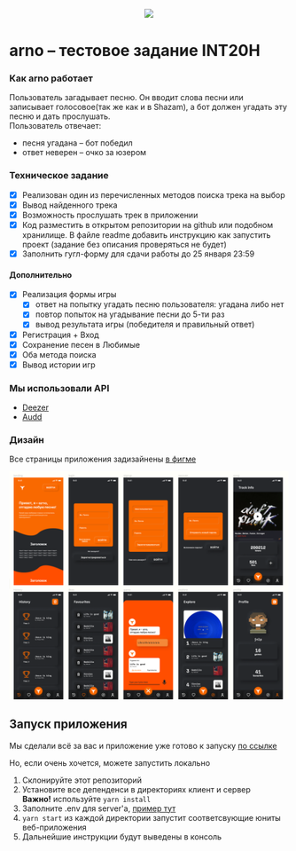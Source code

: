 <p align="center">
  <img src="./media/illustration.png"/>
</p>

# arno – тестовое задание INT20H

### Как arno работает

Пользователь загадывает песню. Он вводит слова песни или записывает голосовое(так же как и в Shazam), а бот должен угадать эту песню и дать
прослушать.<br/>
Пользователь отвечает: <br/>

- песня угадана – бот победил
- ответ неверен – очко за юзером

### Техническое задание

- [x] Реализован один из перечисленных методов поиска трека на выбор
- [x] Вывод найденного трека
- [x] Возможность прослушать трек в приложении
- [x] Код разместить в открытом репозитории на github или подобном хранилище. В файле readme добавить инструкцию как запустить проект (задание без описания проверяться не будет)
- [x] Заполнить гугл-форму для сдачи работы до 25 января 23:59

#### Дополнительно

- [x] Реализация формы игры
  - [x] ответ на попытку угадать песню пользователя: угадана либо нет
  - [x] повтор попыток на угадывание песни до 5-ти раз
  - [x] вывод результата игры (победителя и правильный ответ)
- [x] Регистрация + Вход
- [x] Сохранение песен в Любимые
- [x] Оба метода поиска
- [x] Вывод истории игр

### Мы использовали API

- [Deezer](https://developers.deezer.com/api)
- [Audd](https://audd.io/)

### Дизайн

Все страницы приложения задизайнены [в фигме](https://www.figma.com/file/sj4pqs2WFnOPnzP6Cxugk2/arno?node-id=20%3A0)

<p align="center">
 <img src="./media/design.png"/>
</p>

## Запуск приложения

Мы сделали всё за вас и приложение уже готово к запуску [по ссылке](https://client.stanislavtihonov5.now.sh)

Но, если очень хочется, можете запустить локально

1.  Склонируйте этот репозиторий
2.  Установите все депенденси в директориях клиент и сервер<br/>
    **Важно!** используйте `yarn install`
3.  Заполните .env для server'a, [пример тут](./server/.env.example)
4.  `yarn start` из каждой директории запустит соответсвующие юниты веб-приложения
5.  Дальнейшие инструкции будут выведены в консоль

